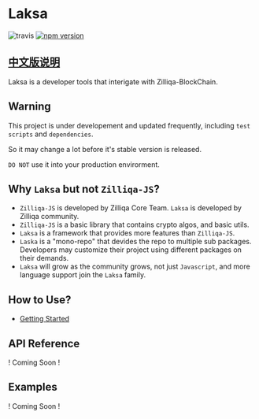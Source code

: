 # Laksa

![travis](https://travis-ci.com/FireStack-Lab/Laksa.svg?branch=master)
[![npm version](https://img.shields.io/npm/v/laksa.svg?style=flat-square)](https://www.npmjs.org/package/laksa)

## [中文版说明](./README_CN.md)

Laksa is a developer tools that interigate with Zilliqa-BlockChain.

## Warning

This project is under developement and updated frequently, including `test scripts` and `dependencies`.

So it may change a lot before it's stable version is released.

`DO NOT` use it into your production envirorment.

## Why `Laksa` but not `Zilliqa-JS`?

- `Zilliqa-JS` is developed by Zilliqa Core Team. `Laksa` is developed by Zilliqa community.
- `Zilliqa-JS` is a basic library that contains crypto algos, and basic utils.
- `Laksa` is a framework that provides more features than `Zilliqa-JS`.
- `Laska` is a "mono-repo" that devides the repo to multiple sub packages. Developers may customize their project using different packages on their demands.
- `Laksa` will grow as the community grows, not just `Javascript`, and more language support join the `Laksa` family.

## How to Use?

- [Getting Started](./docs/en/gettingStarted_en.md)

## API Reference

! Coming Soon !

## Examples

! Coming Soon !
